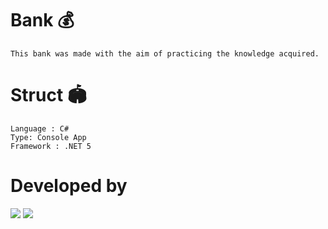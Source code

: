 # Bank 💰
```
This bank was made with the aim of practicing the knowledge acquired.
```

# Struct 🏟
```
Language : C#
Type: Console App
Framework : .NET 5
```

# Developed by

<img src="https://discord.c99.nl/widget/theme-3/396468587398823938.png">  <img src="https://discord.c99.nl/widget/theme-3/816335350359785472.png" margin-left="100px">

#
